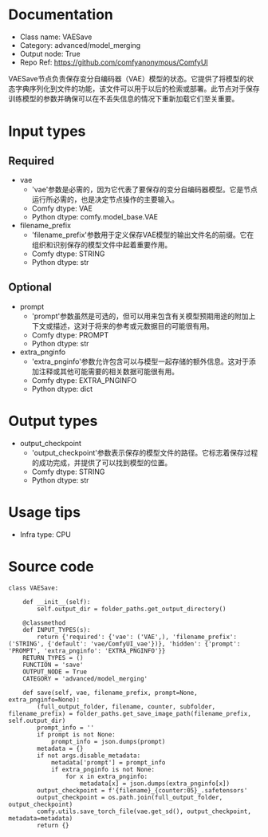 # Documentation
- Class name: VAESave
- Category: advanced/model_merging
- Output node: True
- Repo Ref: https://github.com/comfyanonymous/ComfyUI

VAESave节点负责保存变分自编码器（VAE）模型的状态。它提供了将模型的状态字典序列化到文件的功能，该文件可以用于以后的检索或部署。此节点对于保存训练模型的参数并确保可以在不丢失信息的情况下重新加载它们至关重要。

# Input types
## Required
- vae
    - 'vae'参数是必需的，因为它代表了要保存的变分自编码器模型。它是节点运行所必需的，也是决定节点操作的主要输入。
    - Comfy dtype: VAE
    - Python dtype: comfy.model_base.VAE
- filename_prefix
    - 'filename_prefix'参数用于定义保存VAE模型的输出文件名的前缀。它在组织和识别保存的模型文件中起着重要作用。
    - Comfy dtype: STRING
    - Python dtype: str
## Optional
- prompt
    - 'prompt'参数虽然是可选的，但可以用来包含有关模型预期用途的附加上下文或描述，这对于将来的参考或元数据目的可能很有用。
    - Comfy dtype: PROMPT
    - Python dtype: str
- extra_pnginfo
    - 'extra_pnginfo'参数允许包含可以与模型一起存储的额外信息。这对于添加注释或其他可能需要的相关数据可能很有用。
    - Comfy dtype: EXTRA_PNGINFO
    - Python dtype: dict

# Output types
- output_checkpoint
    - 'output_checkpoint'参数表示保存的模型文件的路径。它标志着保存过程的成功完成，并提供了可以找到模型的位置。
    - Comfy dtype: STRING
    - Python dtype: str

# Usage tips
- Infra type: CPU

# Source code
```
class VAESave:

    def __init__(self):
        self.output_dir = folder_paths.get_output_directory()

    @classmethod
    def INPUT_TYPES(s):
        return {'required': {'vae': ('VAE',), 'filename_prefix': ('STRING', {'default': 'vae/ComfyUI_vae'})}, 'hidden': {'prompt': 'PROMPT', 'extra_pnginfo': 'EXTRA_PNGINFO'}}
    RETURN_TYPES = ()
    FUNCTION = 'save'
    OUTPUT_NODE = True
    CATEGORY = 'advanced/model_merging'

    def save(self, vae, filename_prefix, prompt=None, extra_pnginfo=None):
        (full_output_folder, filename, counter, subfolder, filename_prefix) = folder_paths.get_save_image_path(filename_prefix, self.output_dir)
        prompt_info = ''
        if prompt is not None:
            prompt_info = json.dumps(prompt)
        metadata = {}
        if not args.disable_metadata:
            metadata['prompt'] = prompt_info
            if extra_pnginfo is not None:
                for x in extra_pnginfo:
                    metadata[x] = json.dumps(extra_pnginfo[x])
        output_checkpoint = f'{filename}_{counter:05}_.safetensors'
        output_checkpoint = os.path.join(full_output_folder, output_checkpoint)
        comfy.utils.save_torch_file(vae.get_sd(), output_checkpoint, metadata=metadata)
        return {}
```